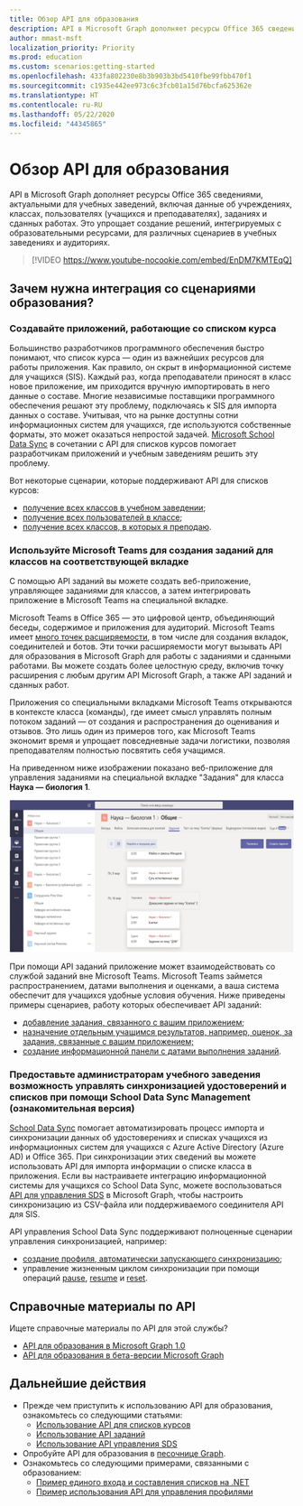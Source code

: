 ```yaml
---
title: Обзор API для образования
description: API в Microsoft Graph дополняет ресурсы Office 365 сведениями, актуальными для учебных заведений, включая данные об учреждениях, классах, пользователях (учащихся и преподавателях), заданиях и сданных работах. Это упрощает создание решений, интегрируемых с образовательными ресурсами, для различных сценариев в учебных заведениях и аудиториях.
author: mmast-msft
localization_priority: Priority
ms.prod: education
ms.custom: scenarios:getting-started
ms.openlocfilehash: 433fa802230e8b3b903b3bd5410fbe99fbb470f1
ms.sourcegitcommit: c1935e442ee973c6c3fcb01a15d76bcfa625362e
ms.translationtype: HT
ms.contentlocale: ru-RU
ms.lasthandoff: 05/22/2020
ms.locfileid: "44345865"
---
```

# <a name="education-api-overview"></a>Обзор API для образования

API в Microsoft Graph дополняет ресурсы Office 365 сведениями, актуальными для учебных заведений, включая данные об учреждениях, классах, пользователях (учащихся и преподавателях), заданиях и сданных работах. Это упрощает создание решений, интегрируемых с образовательными ресурсами, для различных сценариев в учебных заведениях и аудиториях.

> [!VIDEO https://www.youtube-nocookie.com/embed/EnDM7KMTEqQ]

## <a name="why-integrate-with-education-scenarios"></a>Зачем нужна интеграция со сценариями образования?

### <a name="build-applications-that-are-aware-of-class-roster"></a>Создавайте приложений, работающие со списком курса

Большинство разработчиков программного обеспечения быстро понимают, что список курса — один из важнейших ресурсов для работы приложения. Как правило, он скрыт в информационной системе для учащихся (SIS). Каждый раз, когда преподаватели приносят в класс новое приложение, им приходится вручную импортировать в него данные о составе. Многие независимые поставщики программного обеспечения решают эту проблему, подключаясь к SIS для импорта данных о составе. Учитывая, что на рынке доступны сотни информационных систем для учащихся, где используются собственные форматы, это может оказаться непростой задачей. [Microsoft School Data Sync](https://sds.microsoft.com/) в сочетании с API для списков курсов помогает разработчикам приложений и учебным заведениям решить эту проблему.

Вот некоторые сценарии, которые поддерживают API для списков курсов:

- [получение всех классов в учебном заведении](/graph/api/educationschool-list-classes?view=graph-rest-1.0);
- [получение всех пользователей в классе](/graph/api/educationclass-list-members?view=graph-rest-1.0);
- [получение всех классов, в которых я преподаю](/graph/api/educationuser-list-classes?view=graph-rest-1.0).


### <a name="use-microsoft-teams-to-create-class-assignments-in-an-assignments-tab"></a>Используйте Microsoft Teams для создания заданий для классов на соответствующей вкладке


С помощью API заданий вы можете создать веб-приложение, управляющее заданиями для классов, а затем интегрировать приложение в Microsoft Teams на специальной вкладке.  

Microsoft Teams в Office 365 — это цифровой центр, объединяющий беседы, содержимое и приложения для аудиторий. Microsoft Teams имеет [много точек расширяемости](https://docs.microsoft.com/microsoftteams/platform/concepts/apps/apps-overview), в том числе для создания вкладок, соединителей и ботов. Эти точки расширяемости могут вызывать API для образования в Microsoft Graph для работы с заданиями и сданными работами. Вы можете создать более целостную среду, включив точку расширения с любым другим API Microsoft Graph, а также API заданий и сданных работ.

Приложения со специальными вкладками Microsoft Teams открываются в контексте класса (команды), где имеет смысл управлять полным потоком заданий — от создания и распространения до оценивания и отзывов. Это лишь один из примеров того, как Microsoft Teams экономит время и упрощает повседневные задачи логистики, позволяя преподавателям полностью посвятить себя учащимся.

На приведенном ниже изображении показано веб-приложение для управления заданиями на специальной вкладке "Задания" для класса **Наука — биология 1**.

![Снимок экрана: вкладка "Задания" в Microsoft Teams для класса "Наука — биология"](images/assignmentsinteams.png)


При помощи API заданий приложение может взаимодействовать со службой заданий вне Microsoft Teams. Microsoft Teams займется распространением, датами выполнения и оценками, а ваша система обеспечит для учащихся удобные условия обучения.
Ниже приведены примеры сценариев, работу которых обеспечивает API заданий:

- [добавление задания, связанного с вашим приложением](/graph/api/educationclass-post-assignments?view=graph-rest-beta); 
- [назначение отдельным учащимся результатов, например, оценок, за задания, связанные с вашим приложением;](/graph/api/educationoutcome-update?view=graph-rest-beta)
- [создание информационной панели с датами выполнения заданий](/graph/api/educationclass-list-assignments?view=graph-rest-beta).


### <a name="enable-school-admins-to-manage-identity-and-roster-sync-using-school-data-sync-management-preview"></a>Предоставьте администраторам учебного заведения возможность управлять синхронизацией удостоверений и списков при помощи School Data Sync Management (ознакомительная версия)

[School Data Sync](https://sds.microsoft.com/) помогает автоматизировать процесс импорта и синхронизации данных об удостоверениях и списках учащихся из информационных систем для учащихся с Azure Active Directory (Azure AD) и Office 365. При синхронизации этих сведений вы можете использовать API для импорта информации о списке класса в приложения. Если вы настраиваете интеграцию информационной системы для учащихся со School Data Sync, можете воспользоваться [API для управления SDS](/graph/api/resources/educationsynchronizationprofile?view=graph-rest-beta) в Microsoft Graph, чтобы настроить синхронизацию из CSV-файла или поддерживаемого соединителя API для SIS.

API управления School Data Sync поддерживают полноценные сценарии управления синхронизацией, например:

- [создание профиля, автоматически запускающего синхронизацию](/graph/api/educationsynchronizationprofile-post?view=graph-rest-beta);
- управление жизненным циклом синхронизации при помощи операций [pause](/graph/api/educationsynchronizationprofile-pause?view=graph-rest-beta), [resume](/graph/api/educationsynchronizationprofile-resume?view=graph-rest-beta) и [reset](/graph/api/educationsynchronizationprofile-reset?view=graph-rest-beta).

## <a name="api-reference"></a>Справочные материалы по API
Ищете справочные материалы по API для этой службы?

- [API для образования в Microsoft Graph 1.0](/graph/api/resources/education-overview?view=graph-rest-1.0)
- [API для образования в бета-версии Microsoft Graph](/graph/api/resources/education-overview?view=graph-rest-beta)


## <a name="next-steps"></a>Дальнейшие действия

- Прежде чем приступить к использованию API для образования, ознакомьтесь со следующими статьями:
  - [Использование API для списков курсов](/graph/api/resources/education-overview?view=graph-rest-1.0)
  - [Использование API заданий](/graph/api/resources/educationassignment?view=graph-rest-beta)
  - [Использование API управления SDS](/graph/api/resources/educationsynchronizationprofile?view=graph-rest-beta)
- Опробуйте API для образования в [песочнице Graph](https://developer.microsoft.com/graph/graph-explorer).
- Ознакомьтесь со следующими примерами, связанными с образованием:
  - [Пример единого входа и составления списков на .NET](https://github.com/OfficeDev/O365-EDU-AspNetMVC-Samples)
  - [Пример использования API для управления профилями](https://github.com/OfficeDev/O365-EDU-SDS-AspNetMVC-Samples) 



 

